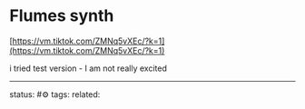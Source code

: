 # Flumes synth  
  
[https://vm.tiktok.com/ZMNq5vXEc/?k=1](https://vm.tiktok.com/ZMNq5vXEc/?k=1)

i tried test version - I am not really excited

---
status: #⚙️ 
tags: 
related: 
